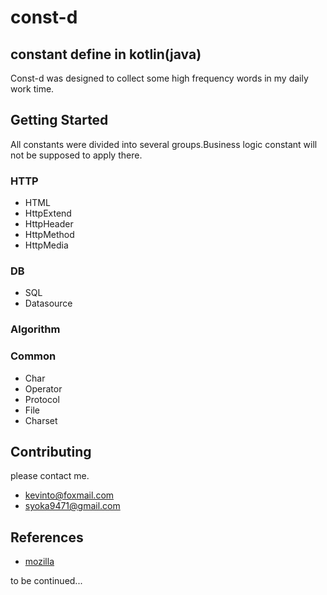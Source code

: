 # const-d

## constant define in kotlin(java)

Const-d was designed to collect some high frequency words in my daily work time.

## Getting Started

All constants were divided into several groups.Business logic constant will not be supposed to apply there.

### HTTP

- HTML
- HttpExtend
- HttpHeader
- HttpMethod
- HttpMedia

### DB

- SQL
- Datasource

### Algorithm

### Common

- Char
- Operator
- Protocol
- File
- Charset

## Contributing

please contact me.

- kevinto@foxmail.com
- syoka9471@gmail.com

## References

* [mozilla](参考文档：https://developer.mozilla.org/en-US/docs/Web/HTTP/Headers)

to be continued...